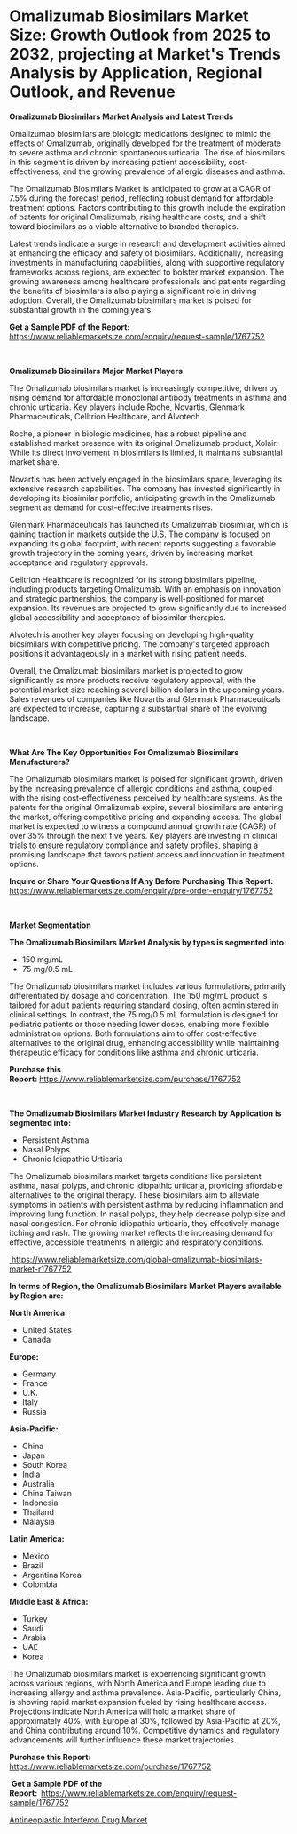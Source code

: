 <p><h1>Omalizumab Biosimilars Market Size: Growth Outlook from 2025 to 2032, projecting at Market's Trends Analysis by Application, Regional Outlook, and Revenue</h1></p><p><strong>Omalizumab Biosimilars Market Analysis and Latest Trends</strong></p>
<p><p>Omalizumab biosimilars are biologic medications designed to mimic the effects of Omalizumab, originally developed for the treatment of moderate to severe asthma and chronic spontaneous urticaria. The rise of biosimilars in this segment is driven by increasing patient accessibility, cost-effectiveness, and the growing prevalence of allergic diseases and asthma.</p><p>The Omalizumab Biosimilars Market is anticipated to grow at a CAGR of 7.5% during the forecast period, reflecting robust demand for affordable treatment options. Factors contributing to this growth include the expiration of patents for original Omalizumab, rising healthcare costs, and a shift toward biosimilars as a viable alternative to branded therapies.</p><p>Latest trends indicate a surge in research and development activities aimed at enhancing the efficacy and safety of biosimilars. Additionally, increasing investments in manufacturing capabilities, along with supportive regulatory frameworks across regions, are expected to bolster market expansion. The growing awareness among healthcare professionals and patients regarding the benefits of biosimilars is also playing a significant role in driving adoption. Overall, the Omalizumab biosimilars market is poised for substantial growth in the coming years.</p></p>
<p><strong>Get a Sample PDF of the Report:&nbsp;</strong> <a href="https://www.reliablemarketsize.com/enquiry/request-sample/1767752?utm_campaign=2808&utm_medium=2&utm_source=Github&utm_content=ia&utm_term=09032025&utm_id=omalizumab-biosimilars">https://www.reliablemarketsize.com/enquiry/request-sample/1767752</a></p>
<p>&nbsp;</p>
<p><strong>Omalizumab Biosimilars Major Market Players</strong></p>
<p><p>The Omalizumab biosimilars market is increasingly competitive, driven by rising demand for affordable monoclonal antibody treatments in asthma and chronic urticaria. Key players include Roche, Novartis, Glenmark Pharmaceuticals, Celltrion Healthcare, and Alvotech.</p><p>Roche, a pioneer in biologic medicines, has a robust pipeline and established market presence with its original Omalizumab product, Xolair. While its direct involvement in biosimilars is limited, it maintains substantial market share.</p><p>Novartis has been actively engaged in the biosimilars space, leveraging its extensive research capabilities. The company has invested significantly in developing its biosimilar portfolio, anticipating growth in the Omalizumab segment as demand for cost-effective treatments rises.</p><p>Glenmark Pharmaceuticals has launched its Omalizumab biosimilar, which is gaining traction in markets outside the U.S. The company is focused on expanding its global footprint, with recent reports suggesting a favorable growth trajectory in the coming years, driven by increasing market acceptance and regulatory approvals.</p><p>Celltrion Healthcare is recognized for its strong biosimilars pipeline, including products targeting Omalizumab. With an emphasis on innovation and strategic partnerships, the company is well-positioned for market expansion. Its revenues are projected to grow significantly due to increased global accessibility and acceptance of biosimilar therapies.</p><p>Alvotech is another key player focusing on developing high-quality biosimilars with competitive pricing. The company's targeted approach positions it advantageously in a market with rising patient needs.</p><p>Overall, the Omalizumab biosimilars market is projected to grow significantly as more products receive regulatory approval, with the potential market size reaching several billion dollars in the upcoming years. Sales revenues of companies like Novartis and Glenmark Pharmaceuticals are expected to increase, capturing a substantial share of the evolving landscape.</p></p>
<p>&nbsp;</p>
<p><strong>What Are The Key Opportunities For Omalizumab Biosimilars Manufacturers?</strong></p>
<p><p>The Omalizumab biosimilars market is poised for significant growth, driven by the increasing prevalence of allergic conditions and asthma, coupled with the rising cost-effectiveness perceived by healthcare systems. As the patents for the original Omalizumab expire, several biosimilars are entering the market, offering competitive pricing and expanding access. The global market is expected to witness a compound annual growth rate (CAGR) of over 35% through the next five years. Key players are investing in clinical trials to ensure regulatory compliance and safety profiles, shaping a promising landscape that favors patient access and innovation in treatment options.</p></p>
<p><strong>Inquire or Share Your Questions If Any Before Purchasing This Report:</strong> <a href="https://www.reliablemarketsize.com/enquiry/pre-order-enquiry/1767752?utm_campaign=2808&utm_medium=2&utm_source=Github&utm_content=ia&utm_term=09032025&utm_id=omalizumab-biosimilars">https://www.reliablemarketsize.com/enquiry/pre-order-enquiry/1767752</a></p>
<p>&nbsp;</p>
<p><strong>Market Segmentation</strong></p>
<p><strong>The Omalizumab Biosimilars Market Analysis by types is segmented into:</strong></p>
<p><ul><li>150 mg/mL</li><li>75 mg/0.5 mL</li></ul></p>
<p><p>The Omalizumab biosimilars market includes various formulations, primarily differentiated by dosage and concentration. The 150 mg/mL product is tailored for adult patients requiring standard dosing, often administered in clinical settings. In contrast, the 75 mg/0.5 mL formulation is designed for pediatric patients or those needing lower doses, enabling more flexible administration options. Both formulations aim to offer cost-effective alternatives to the original drug, enhancing accessibility while maintaining therapeutic efficacy for conditions like asthma and chronic urticaria.</p></p>
<p><strong>Purchase this Report:&nbsp;</strong><a href="https://www.reliablemarketsize.com/purchase/1767752?utm_campaign=2808&utm_medium=2&utm_source=Github&utm_content=ia&utm_term=09032025&utm_id=omalizumab-biosimilars">https://www.reliablemarketsize.com/purchase/1767752</a></p>
<p>&nbsp;</p>
<p><strong>The Omalizumab Biosimilars Market Industry Research by Application is segmented into:</strong></p>
<p><ul><li>Persistent Asthma</li><li>Nasal Polyps</li><li>Chronic Idiopathic Urticaria</li></ul></p>
<p><p>The Omalizumab biosimilars market targets conditions like persistent asthma, nasal polyps, and chronic idiopathic urticaria, providing affordable alternatives to the original therapy. These biosimilars aim to alleviate symptoms in patients with persistent asthma by reducing inflammation and improving lung function. In nasal polyps, they help decrease polyp size and nasal congestion. For chronic idiopathic urticaria, they effectively manage itching and rash. The growing market reflects the increasing demand for effective, accessible treatments in allergic and respiratory conditions.</p></p>
<p><a href="https://www.reliablemarketsize.com/global-omalizumab-biosimilars-market-r1767752?utm_campaign=2808&utm_medium=2&utm_source=Github&utm_content=ia&utm_term=09032025&utm_id=omalizumab-biosimilars">&nbsp;https://www.reliablemarketsize.com/global-omalizumab-biosimilars-market-r1767752</a></p>
<p><strong>In terms of Region, the Omalizumab Biosimilars Market Players available by Region are:</strong></p>
<p>
    <p> <strong> North America: </strong>
        <ul>
            <li>United States</li>
            <li>Canada</li>
        </ul>
        </p> 
    <p> <strong> Europe: </strong>
        <ul>
            <li>Germany</li>
            <li>France</li>
            <li>U.K.</li>
            <li>Italy</li>
            <li>Russia</li>
        </ul>
        </p> 
    <p> <strong> Asia-Pacific: </strong>
        <ul>
            <li>China</li>
            <li>Japan</li>
            <li>South Korea</li>
            <li>India</li>
            <li>Australia</li>
            <li>China Taiwan</li>
            <li>Indonesia</li>
            <li>Thailand</li>
            <li>Malaysia</li>
        </ul>
        </p> 
    <p> <strong> Latin America: </strong>
        <ul>
            <li>Mexico</li>
            <li>Brazil</li>
            <li>Argentina Korea</li>
            <li>Colombia</li>
        </ul>
        </p> 
    <p> <strong> Middle East & Africa: </strong>
        <ul>
            <li>Turkey</li>
            <li>Saudi</li>
            <li>Arabia</li>
            <li>UAE</li>
            <li>Korea</li>
        </ul>
    </p>
    </p>
<p><p>The Omalizumab biosimilars market is experiencing significant growth across various regions, with North America and Europe leading due to increasing allergy and asthma prevalence. Asia-Pacific, particularly China, is showing rapid market expansion fueled by rising healthcare access. Projections indicate North America will hold a market share of approximately 40%, with Europe at 30%, followed by Asia-Pacific at 20%, and China contributing around 10%. Competitive dynamics and regulatory advancements will further influence these market trajectories.</p></p>
<p><strong>Purchase this Report: </strong><a href="https://www.reliablemarketsize.com/purchase/1767752?utm_campaign=2808&utm_medium=2&utm_source=Github&utm_content=ia&utm_term=09032025&utm_id=omalizumab-biosimilars">https://www.reliablemarketsize.com/purchase/1767752</a></p>
<p>&nbsp;<strong>Get a Sample PDF of the Report:&nbsp;&nbsp;</strong><a href="https://www.reliablemarketsize.com/enquiry/request-sample/1767752?utm_campaign=2808&utm_medium=2&utm_source=Github&utm_content=ia&utm_term=09032025&utm_id=omalizumab-biosimilars">https://www.reliablemarketsize.com/enquiry/request-sample/1767752</a></p>
<p><strong></strong></p>
<p><p><a href="https://github.com/nathandecarvalho/Market-Research-Report-List-6/blob/main/antineoplastic-interferon-drug-market.md?utm_campaign=2808&utm_medium=2&utm_source=Github&utm_content=ia&utm_term=09032025&utm_id=omalizumab-biosimilars">Antineoplastic Interferon Drug Market</a></p></p>